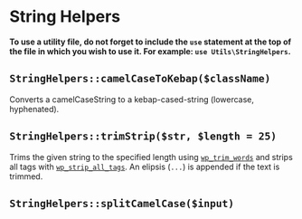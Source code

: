 # String Helpers

<div class="alert alert-info">
  <p><strong>To use a utility file, do not forget to include the <code>use</code> statement at the top of the file in which you wish to use it. For example: <code>use Utils\StringHelpers</code>.</strong></p>
</div>

## `StringHelpers::camelCaseToKebap($className)`
Converts a camelCaseString to a kebap-cased-string (lowercase, hyphenated).

## `StringHelpers::trimStrip($str, $length = 25)`
Trims the given string to the specified length using [`wp_trim_words`](https://codex.wordpress.org/Function_Reference/wp_trim_words) and strips all tags with [`wp_strip_all_tags`](https://codex.wordpress.org/Function_Reference/wp_strip_all_tags). An elipsis (`...`) is appended if the text is trimmed.

## `StringHelpers::splitCamelCase($input)`
<!-- TODO: Explain this function. -->
